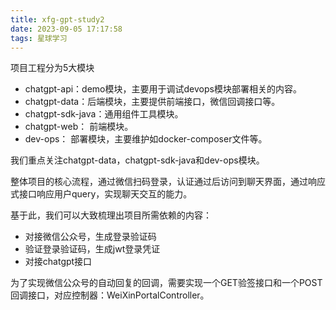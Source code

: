 ```yaml
---
title: xfg-gpt-study2
date: 2023-09-05 17:17:58
tags: 星球学习
---
```


项目工程分为5大模块
- chatgpt-api：demo模块，主要用于调试devops模块部署相关的内容。
- chatgpt-data：后端模块，主要提供前端接口，微信回调接口等。
- chatgpt-sdk-java：通用组件工具模块。
- chatgpt-web： 前端模块。
- dev-ops： 部署模块，主要维护如docker-composer文件等。

我们重点关注chatgpt-data，chatgpt-sdk-java和dev-ops模块。

整体项目的核心流程，通过微信扫码登录，认证通过后访问到聊天界面，通过响应式接口响应用户query，实现聊天交互的能力。

基于此，我们可以大致梳理出项目所需依赖的内容：
- 对接微信公众号，生成登录验证码
- 验证登录验证码，生成jwt登录凭证
- 对接chatgpt接口

为了实现微信公众号的自动回复的回调，需要实现一个GET验签接口和一个POST回调接口，对应控制器：WeiXinPortalController。

